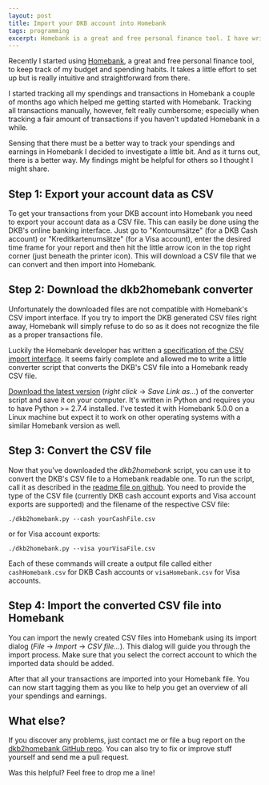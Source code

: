 ```yaml
---
layout: post
title: Import your DKB account into Homebank
tags: programming
excerpt: Homebank is a great and free personal finance tool. I have written a small converter that allows you to import account data from DKB accounts.
---
```


Recently I started using [Homebank](http://homebank.free.fr/), a great and free personal finance
tool, to keep track of my budget and spending habits. It takes a little effort to set up but is
really intuitive and straightforward from there.

I started tracking all my spendings and transactions in Homebank a couple of months ago which helped
me getting started with Homebank. Tracking all transactions manually, however, felt really
cumbersome; especially when tracking a fair amount of transactions if you haven't updated
Homebank in a while. 

Sensing that there must be a better way to track your spendings and earnings in Homebank I decided
to investigate a little bit. And as it turns out, there is a better way. My findings might be
helpful for others so I thought I might share.

## Step 1: Export your account data as CSV
To get your transactions from your DKB account into Homebank you need to export your account data as
a CSV file. This can easily be done using the DKB's online banking interface. Just go to
"Kontoumsätze" (for a DKB Cash account) or "Kreditkartenumsätze" (for a Visa account), enter the
desired time frame for your report and then hit the little arrow icon in the top right corner (just 
beneath the printer icon). This will download a CSV file that we can convert and then import into
Homebank.

## Step 2: Download the dkb2homebank converter
Unfortunately the downloaded files are not compatible with Homebank's CSV import interface. If you
try to import the DKB generated CSV files right away, Homebank will simply refuse to do so as it
does not recognize the file as a proper transactions file.

Luckily the Homebank developer has written a [specification of the CSV import
interface](http://homebank.free.fr/help/misc-csvformat.html#txn). It seems
fairly complete and allowed me to write a little converter script that converts the DKB's CSV file
into a Homebank ready CSV file.

[Download the latest version](https://raw.githubusercontent.com/hamvocke/dkb2homebank/master/dkb2homebank.py) 
(_right click_ -> _Save Link as..._) of the converter script and save it on your computer.
It's written in Python and requires you to have Python >= 2.7.4 installed. I've tested it with
Homebank 5.0.0 on a Linux machine but expect it to work on other operating systems with a similar
Homebank version as well.

## Step 3: Convert the CSV file
Now that you've downloaded the _dkb2homebank_ script, you can use it to convert the DKB's CSV file
to a Homebank readable one. To run the script, call it as described in the [readme file on
github](https://github.com/hamvocke/dkb2homebank). You need to provide the type of the CSV file
(currently DKB cash account exports and Visa account exports are supported) and the filename of the
respective CSV file:

    ./dkb2homebank.py --cash yourCashFile.csv

or for Visa account exports:

    ./dkb2homebank.py --visa yourVisaFile.csv

Each of these commands will create a output file called either `cashHomebank.csv` for DKB Cash
accounts or `visaHomebank.csv` for Visa accounts.

## Step 4: Import the converted CSV file into Homebank
You can import the newly created CSV files into Homebank using its import dialog (_File_ ->
_Import_ -> _CSV file..._). This dialog will guide you through the import process. Make sure that
you select the correct account to which the imported data should be added.

After that all your transactions are imported into your Homebank file. You can now start tagging
them as you like to help you get an overview of all your spendings and earnings.

## What else?
If you discover any problems, just contact me or file a bug report on the
[dkb2homebank GitHub repo](https://github.com/hamvocke/dkb2homebank). You can also try to fix or
improve stuff yourself and send me a pull request.

Was this helpful? Feel free to drop me a line!
